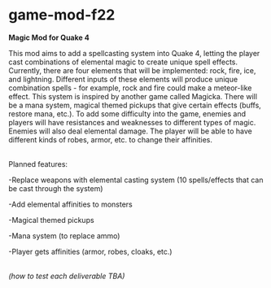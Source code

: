 # game-mod-f22

<b>Magic Mod for Quake 4</b>


This mod aims to add a spellcasting system into Quake 4, letting the player cast combinations of elemental magic to create unique spell effects. 
Currently, there are four elements that will be implemented: rock, fire, ice, and lightning. 
Different inputs of these elements will produce unique combination spells - for example, rock and fire could make a meteor-like effect.
This system is inspired by another game called Magicka.
There will be a mana system, magical themed pickups that give certain effects (buffs, restore mana, etc.).
To add some difficulty into the game, enemies and players will have resistances and weaknesses to different types of magic. Enemies will also deal elemental damage.
The player will be able to have different kinds of robes, armor, etc. to change their affinities.
<br><br>

Planned features:

-Replace weapons with elemental casting system (10 spells/effects that can be cast through the system)

-Add elemental affinities to monsters

-Magical themed pickups

-Mana system (to replace ammo)

-Player gets affinities (armor, robes, cloaks, etc.)

<br> <i>(how to test each deliverable TBA)</i>
